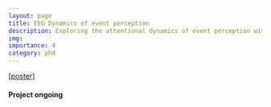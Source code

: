 ```yaml
---
layout: page
title: EEG Dynamics of event perception 
description: Exploring the attentional dynamics of event perception with reduced uncertainty.
img: 
importance: 4
category: phd
---
```


[[poster]](/assets/pdf/Sasmita_Swallow_CNS2024.pdf)

#### **Project ongoing**